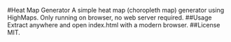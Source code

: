 #Heat Map Generator
 A simple heat map (choropleth map) generator using HighMaps. Only running on browser, no web server required.
##Usage
 Extract anywhere and open index.html with a modern browser.
##License
 MIT.
